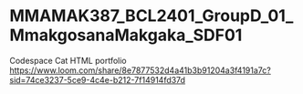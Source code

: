 # MMAMAK387_BCL2401_GroupD_01_MmakgosanaMakgaka_SDF01
Codespace Cat HTML portfolio
https://www.loom.com/share/8e7877532d4a41b3b91204a3f4191a7c?sid=74ce3237-5ce9-4c4e-b212-7f14914fd37d 
